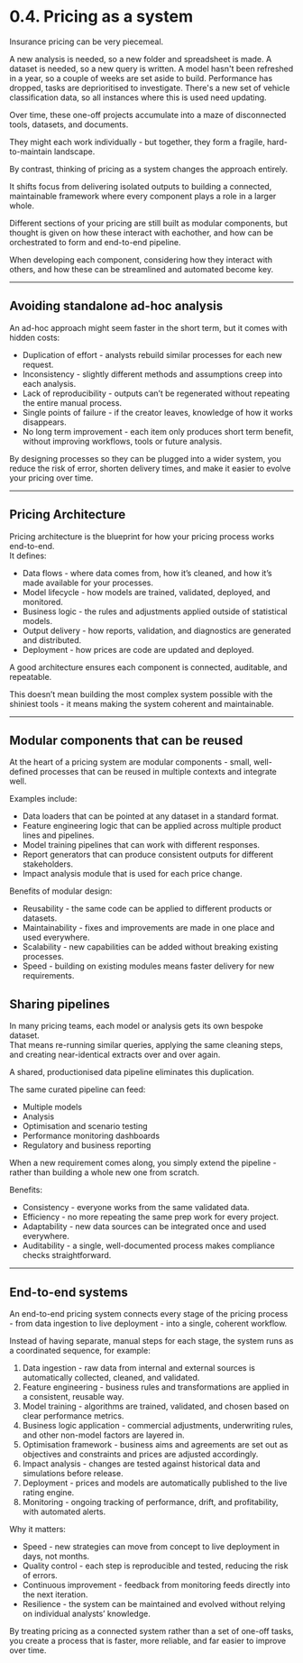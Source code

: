 # 0.4. Pricing as a system

Insurance pricing can be very piecemeal. 

A new analysis is needed, so a new folder and spreadsheet is made. A dataset is needed, so a new query is written. A model hasn't been refreshed in a year, so a couple of weeks are set aside to build. Performance has dropped, tasks are deprioritised to investigate. There's a new set of vehicle classification data, so all instances where this is used need updating.

Over time, these one-off projects accumulate into a maze of disconnected tools, datasets, and documents.  

They might each work individually - but together, they form a fragile, hard-to-maintain landscape.

By contrast, thinking of pricing as a system changes the approach entirely.  

It shifts focus from delivering isolated outputs to building a connected, maintainable framework where every component plays a role in a larger whole. 

Different sections of your pricing are still built as modular components, but thought is given on how these interact with eachother, and how can be orchestrated to form and end-to-end pipeline.

When developing each component, considering how they interact with others, and how these can be streamlined and automated become key.

---

## Avoiding standalone ad-hoc analysis

An ad-hoc approach might seem faster in the short term, but it comes with hidden costs:

- Duplication of effort - analysts rebuild similar processes for each new request.
- Inconsistency - slightly different methods and assumptions creep into each analysis.
- Lack of reproducibility - outputs can’t be regenerated without repeating the entire manual process.
- Single points of failure - if the creator leaves, knowledge of how it works disappears.
- No long term improvement - each item only produces short term benefit, without improving workflows, tools or future analysis.

By designing processes so they can be plugged into a wider system, you reduce the risk of error, shorten delivery times, and make it easier to evolve your pricing over time.

---

## Pricing Architecture

Pricing architecture is the blueprint for how your pricing process works end-to-end.  
It defines:

- Data flows - where data comes from, how it’s cleaned, and how it’s made available for your processes.
- Model lifecycle - how models are trained, validated, deployed, and monitored.
- Business logic - the rules and adjustments applied outside of statistical models.
- Output delivery - how reports, validation, and diagnostics are generated and distributed.
- Deployment - how prices are code are updated and deployed.

A good architecture ensures each component is connected, auditable, and repeatable.

This doesn’t mean building the most complex system possible with the shiniest tools - it means making the system coherent and maintainable.

---

## Modular components that can be reused

At the heart of a pricing system are modular components - small, well-defined processes that can be reused in multiple contexts and integrate well.  

Examples include:

- Data loaders that can be pointed at any dataset in a standard format.
- Feature engineering logic that can be applied across multiple product lines and pipelines.
- Model training pipelines that can work with different responses.
- Report generators that can produce consistent outputs for different stakeholders.
- Impact analysis module that is used for each price change.

Benefits of modular design:

- Reusability - the same code can be applied to different products or datasets.
- Maintainability - fixes and improvements are made in one place and used everywhere.
- Scalability - new capabilities can be added without breaking existing processes.
- Speed - building on existing modules means faster delivery for new requirements.

## Sharing pipelines

In many pricing teams, each model or analysis gets its own bespoke dataset.  
That means re-running similar queries, applying the same cleaning steps, and creating near-identical extracts over and over again.

A shared, productionised data pipeline eliminates this duplication.  

The same curated pipeline can feed:

- Multiple models
- Analysis
- Optimisation and scenario testing
- Performance monitoring dashboards
- Regulatory and business reporting

When a new requirement comes along, you simply extend the pipeline - rather than building a whole new one from scratch.

Benefits:

- Consistency - everyone works from the same validated data. 
- Efficiency - no more repeating the same prep work for every project.
- Adaptability - new data sources can be integrated once and used everywhere.
- Auditability - a single, well-documented process makes compliance checks straightforward.

---

## End-to-end systems

An end-to-end pricing system connects every stage of the pricing process - from data ingestion to live deployment - into a single, coherent workflow.

Instead of having separate, manual steps for each stage, the system runs as a coordinated sequence, for example:

1. Data ingestion - raw data from internal and external sources is automatically collected, cleaned, and validated.
2. Feature engineering - business rules and transformations are applied in a consistent, reusable way.
3. Model training - algorithms are trained, validated, and chosen based on clear performance metrics.
4. Business logic application - commercial adjustments, underwriting rules, and other non-model factors are layered in.
5. Optimisation framework - business aims and agreements are set out as objectives and constraints and prices are adjusted accordingly.
6. Impact analysis - changes are tested against historical data and simulations before release.
7. Deployment - prices and models are automatically published to the live rating engine.
8. Monitoring - ongoing tracking of performance, drift, and profitability, with automated alerts.

Why it matters:

- Speed - new strategies can move from concept to live deployment in days, not months.
- Quality control - each step is reproducible and tested, reducing the risk of errors.
- Continuous improvement - feedback from monitoring feeds directly into the next iteration.
- Resilience - the system can be maintained and evolved without relying on individual analysts’ knowledge.

By treating pricing as a connected system rather than a set of one-off tasks, you create a process that is faster, more reliable, and far easier to improve over time.
